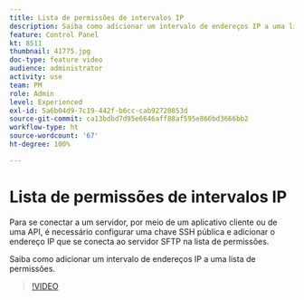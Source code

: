 ```yaml
---
title: Lista de permissões de intervalos IP
description: Saiba como adicionar um intervalo de endereços IP a uma lista de permissões.
feature: Control Panel
kt: 8511
thumbnail: 41775.jpg
doc-type: feature video
audience: administrator
activity: use
team: PM
role: Admin
level: Experienced
exl-id: 5a6b04d9-7c19-442f-b6cc-cab92720853d
source-git-commit: ca13bdbd7d95e6646aff88af595e866bd3666bb2
workflow-type: ht
source-wordcount: '67'
ht-degree: 100%

---
```


# Lista de permissões de intervalos IP

Para se conectar a um servidor, por meio de um aplicativo cliente ou de uma API, é necessário configurar uma chave SSH pública e adicionar o endereço IP que se conecta ao servidor SFTP na lista de permissões.

Saiba como adicionar um intervalo de endereços IP a uma lista de permissões.

>[!VIDEO](https://video.tv.adobe.com/v/41775?quality=12)

